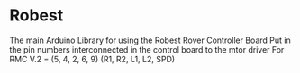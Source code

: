 # Robest
The main Arduino Library for using the Robest Rover Controller Board
Put in the pin numbers interconnected in the control board to the mtor driver
For RMC V.2 = (5, 4, 2, 6, 9) (R1, R2, L1, L2, SPD)
